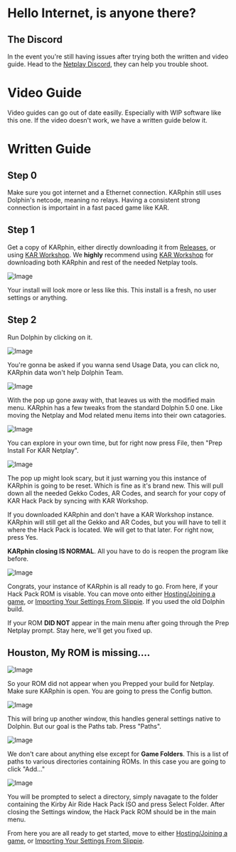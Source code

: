 # Hello Internet, is anyone there?

## The Discord

In the event you're still having issues after trying both the written and video guide. Head to the [Netplay Discord](http://discord.gg/p3rGrcr), they can help you trouble shoot.


# Video Guide

Video guides can go out of date easilly. Especially with WIP software like this one. If the video doesn't work, we have a written guide below it.

# Written Guide

## Step 0
Make sure you got internet and a Ethernet connection. KARphin still uses Dolphin's netcode, meaning no relays. Having a consistent strong connection is importaint in a fast paced game like KAR.

## Step 1
Get a copy of KARphin, either directly downloading it from [Releases](https://github.com/SeanMott/KARphin/releases), or using [KAR Workshop](). We <b> highly</b> recommend using [KAR Workshop]() for downloading both KARphin and rest of the needed Netplay tools.

![Image](../Images/NetplaySetup/NP_Step1_DirectoryExample.png)

Your install will look more or less like this. This install is a fresh, no user settings or anything.

## Step 2

Run Dolphin by clicking on it.

![Image](../Images/NetplaySetup/NP_Step2_KARphinBoot.png)

You're gonna be asked if you wanna send Usage Data, you can click no, KARphin data won't help Dolphin Team.

![Image](../Images/NetplaySetup/NP_Step2_KARphin_MainMenu.png)

With the pop up gone away with, that leaves us with the modified main menu. KARphin has a few tweaks from the standard Dolphin 5.0 one. Like moving the Netplay and Mod related menu items into their own catagories.

![Image](../Images/NetplaySetup/NP_Step2_PrepingKAR.png)

You can explore in your own time, but for right now press File, then "Prep Install For KAR Netplay".

![Image](../Images/NetplaySetup/NP_Step2_ScaryPopUp.png)

The pop up might look scary, but it just warning you this instance of KARphin is going to be reset. Which is fine as it's brand new. This will pull down all the needed Gekko Codes, AR Codes, and search for your copy of KAR Hack Pack by syncing with KAR Workshop.

If you downloaded KARphin and don't have a KAR Workshop instance. KARphin will still get all the Gekko and AR Codes, but you will have to tell it where the Hack Pack is located. We will get to that later. For right now, press Yes.

<b>KARphin closing IS NORMAL</b>. All you have to do is reopen the program like before.

![Image](../Images/NetplaySetup/NP_Step2_KARphinReady.png)

Congrats, your instance of KARphin is all ready to go. From here, if your Hack Pack ROM is visable. You can move onto either [Hosting/Joining a game](PlayingNetplay.md), or [Importing Your Settings From Slippie](ImportingSlippieSettings.md). If you used the old Dolphin build.

If your ROM <b>DID NOT</b> appear in the main menu after going through the Prep Netplay prompt. Stay here, we'll get you fixed up.

## Houston, My ROM is missing....

![Image](../Images/NetplaySetup/NP_Step3_Config.png)

So your ROM did not appear when you Prepped your build for Netplay. Make sure KARphin is open. You are going to press the Config button.

![Image](../Images/NetplaySetup/NP_Step3_Settings.png)

This will bring up another window, this handles general settings native to Dolphin. But our goal is the Paths tab. Press "Paths".

![Image](../Images/NetplaySetup/NP_Step3_GameFolders.png)

We don't care about anything else except for <b>Game Folders</b>. This is a list of paths to various directories containing ROMs. In this case you are going to click "Add..."

![Image](../Images/NetplaySetup/NP_Step3_SelectADir.png)

You will be prompted to select a directory, simply navagate to the folder containing the Kirby Air Ride Hack Pack ISO and press Select Folder. After closing the Settings window, the Hack Pack ROM should be in the main menu.

From here you are all ready to get started, move to either [Hosting/Joining a game](PlayingNetplay.md), or [Importing Your Settings From Slippie](ImportingSlippieSettings.md).